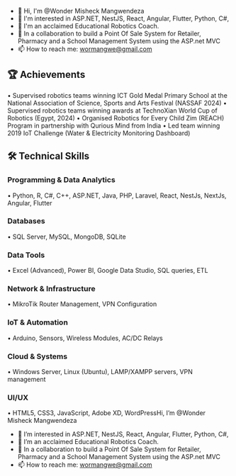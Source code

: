 - 👋 Hi, I'm @Wonder Misheck Mangwendeza
- 👀 I'm interested in ASP.NET, NestJS, React, Angular, Flutter, Python, C#, 
- 🌱 I'm an acclaimed Educational Robotics Coach.  
- 💞️ In a collaboration to build a Point Of Sale System for Retailer, Pharmacy and a School Management System using the ASP.net MVC
- 📫 How to reach me: wormangwe@gmail.com

## 🏆 Achievements
• Supervised robotics teams winning ICT Gold Medal Primary School at the National Association of Science, Sports and Arts Festival (NASSAF 2024)
• Supervised robotics teams winning awards at TechnoXian World Cup of Robotics (Egypt, 2024)
• Organised Robotics for Every Child Zim (REACH) Program in partnership with Qurious Mind from India
• Led team winning 2019 IoT Challenge (Water & Electricity Monitoring Dashboard)

## 🛠️ Technical Skills

### Programming & Data Analytics
• Python, R, C#, C++, ASP.NET, Java, PHP, Laravel, React, NestJs, NextJs, Angular, Flutter

### Databases
• SQL Server, MySQL, MongoDB, SQLite

### Data Tools
• Excel (Advanced), Power BI, Google Data Studio, SQL queries, ETL

### Network & Infrastructure
• MikroTik Router Management, VPN Configuration

### IoT & Automation
• Arduino, Sensors, Wireless Modules, AC/DC Relays

### Cloud & Systems
• Windows Server, Linux (Ubuntu), LAMP/XAMPP servers, VPN management

### UI/UX
• HTML5, CSS3, JavaScript, Adobe XD, WordPressHi, I’m @Wonder Misheck Mangwendeza
- 👀 I’m interested in ASP.NET, NestJS, React, Angular, Flutter, Python, C#, 
- 🌱 I’m an acclaimed Educational Robotics Coach.  
- 💞️ In a collaboration to build a Point Of Sale System for Retailer, Pharmacy and a School Management System using the ASP.net MVC
- 📫 How to reach me: wormangwe@gmail.com

<!---
Wonder Misheck Mangwendeza is a ✨ special ✨ repository because its `README.md` (this file) appears on your GitHub profile.
You can click the Preview link to take a look at your changes.
--->
